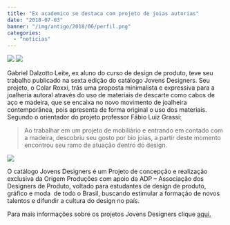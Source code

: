 ```yaml
---
title: "Ex academico se destaca com projeto de joias autorias"
date: "2018-07-03"
banner: "/img/antigo/2018/06/perfil.png"
categories: 
  - "noticias"
---
```


[![](/img/antigo/2018/06/perfil.png)](/img/antigo/2018/06/perfil.png) [![](/img/antigo/2018/06/colar-roxxi-2.png)](/img/antigo/2018/06/colar-roxxi-2.png)

Gabriel Dalzotto Leite, ex aluno do curso de design de produto, teve seu trabalho publicado na sexta edição do catálogo Jovens Designers. Seu projeto, o Colar Roxxi, trás uma proposta minimalista e expressiva para a joalheria autoral através do uso de materiais de descarte como cabos de aço e madeira, que se encaixa no novo movimento de joalheira contemporânea, pois apresenta de forma original o uso dos materiais. Segundo o orientador do projeto professor Fábio Luiz Grassi:

> Ao trabalhar em um projeto de mobiliário e entrando em contado com a madeira, descobriu seu gosto por bio joias, a partir deste momento encontrou seu ramo de atuação dentro do design.

[![](/img/antigo/2018/06/colar-roxxi.png)](/img/antigo/2018/06/colar-roxxi.png)

O catálogo Jovens Designers é um Projeto de concepção e realização exclusiva da Origem Produções com apoio da ADP – Associação dos Designers de Produto, voltado para estudantes de design de produto, gráfico e moda  de todo o Brasil, buscando estimular a formação de novos talentos e difundir a cultura do design no país.

Para mais informações sobre os projetos Jovens Designers clique [aqui.](http://www.jovensdesigners.com.br/,)
